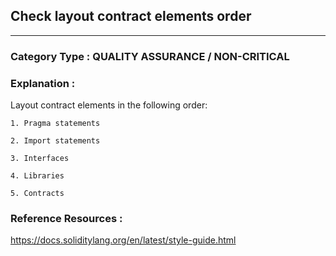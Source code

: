 ##  Check layout contract elements order


---

### **Category Type** : QUALITY ASSURANCE / NON-CRITICAL


### **Explanation** : 

 Layout contract elements in the following order:

	1. Pragma statements

	2. Import statements

	3. Interfaces

	4. Libraries

	5. Contracts
   		   



### **Reference Resources** : 

https://docs.soliditylang.org/en/latest/style-guide.html

